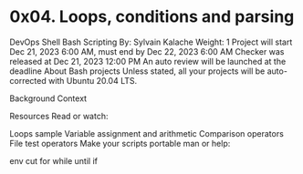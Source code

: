# 0x04. Loops, conditions and parsing
DevOps
Shell
Bash
Scripting
 By: Sylvain Kalache
 Weight: 1
 Project will start Dec 21, 2023 6:00 AM, must end by Dec 22, 2023 6:00 AM
 Checker was released at Dec 21, 2023 12:00 PM
 An auto review will be launched at the deadline
About Bash projects
Unless stated, all your projects will be auto-corrected with Ubuntu 20.04 LTS.

Background Context


Resources
Read or watch:

Loops sample
Variable assignment and arithmetic
Comparison operators
File test operators
Make your scripts portable
man or help:

env
cut
for
while
until
if
